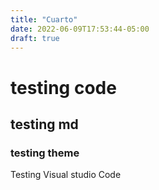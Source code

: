 ```yaml
---
title: "Cuarto"
date: 2022-06-09T17:53:44-05:00
draft: true
---
```

# testing code 
## testing md
### testing theme
Testing Visual studio Code
